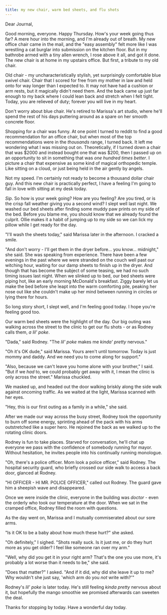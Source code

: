 ```yaml
---
title: my new chair, warm bed sheets, and flu shots
---
```


Dear Journal,

Good morning, everyone.  Happy Thursday.  How's your week going thus
far?  A mere hour into the morning, and I'm already out of breath.  My
new office chair came in the mail, and the "easy assembly" felt more
like I was wrestling a cat burglar into submission on the kitchen
floor.  But in my bathrobe armed with a tiny allen wrench, I rose
above it all, and got it done.  The new chair is at home in my
upstairs office.  But first, a tribute to my old chair.

Old chair - my uncharacteristically stylish, yet surprisingly
comfortable blue swivel chair.  Chair that I scored for free from my
mother in law and held onto for way longer than I expected to.  It may
not have had a cushion or arm rests, but it magically didn't need
them.  And the back came up just far enough to my back where I could
lean back and stretch when I felt tight.  Today, you are relieved of
duty; forever you will live in my heart.

Don't worry about blue chair.  He's retired to Marissa's art studio,
where he'll spend the rest of his days puttering around as a spare on
her smooth concrete floor.

Shopping for a chair was funny.  At one point I turned to reddit to
find a good recommendation for an office chair, but when most of the
top recommendations were in the _thousands_ range, I turned back.  It
left me wondering what I was missing out on.  Theoretically, if I
turned down a chair that was $2000 and instead bought one that was
$200, then I passed up on an opportunity to sit in something that was
_one hundred times better_.  I picture a chair that expensive as some
kind of magical orthopedic temple.  Like sitting on a cloud, or just
being held in the air gently by angels.

Not my speed.  I'm certainly not ready to become a thousand dollar
chair guy.  And this new chair is practically perfect, I have a
feeling I'm going to fall in love with sitting at my desk today.

_Sip_.  So how is your week going?  How are you feeling?  Are you
tired, or is the crisp fall weather giving you a second wind?  I slept
well last night.  We washed our bed sheets after finding some muddy
paw prints on my side of the bed.  Before you blame me, you should
know that we already found the culprit.  Ollie makes it a habit of
jumping up to my side so we can lick my pillow while I get ready for
the day.

"I'll wash the sheets today," said Marissa later in the afternoon.  I
cracked a smile.

"And don't worry - I'll get them in the dryer before... you
know... midnight," she said.  She was speaking from experience.  There
have been a few evenings in the past where we were stranded on the
couch well past our witching hour, waiting for our damp sheets to
finish up in the dryer.  And though that has become the subject of
some teasing, we had no such timing issues last night.  When we
slinked up to bed, our bed sheets were piping hot, like an early
morning McDonald's breakfast.  Ziggy barely let us make the bed before
she leapt into the warm comforting pile, peaking her nose out like she
couldn't make up her mind between running in circles or lying there
for hours.

So long story short, I slept well, and I'm feeling good today.  I hope
you're feeling good too.

Our warm bed sheets were the highlight of the day.  Our big outing was
walking across the street to the clinic to get our flu shots - or as
Rodney calls them, _a lil' poke_.

"Dada," said Rodney.  "The _lil' poke_ makes me _kinda' pretty_
nervous."

"Oh it's OK dude," said Marissa.  Yours aren't until tomorrow.  Today
is just mommy and daddy.  And we need you to come along for support."

"Also, because we can't leave you home alone with your brother," I
said.  "But if we _had_ to, we could probably get away with it, I mean
the clinic is only across the street."  Marissa chuckled.

We masked up, and headed out the door walking briskly along the side
walk against oncoming traffic.  As we waited at the light, Marissa
scanned with her eyes.

"Hey, this is our first outing as a family in a while," she said.

After we made our way across the busy street, Rodney took the
opportunity to burn off some energy, sprinting ahead of the pack with
his arms outstretched like a super hero.  He rejoined the back as we
walked up to the rotating clinic doors.

Rodney is fun to take places.  Starved for conversation, he'll chat up
everyone we pass with the confidence of somebody running for mayor.
Without hesitation, he invites people into his continually running
monologue.

"Oh, there's a police officer.  Mom look a police officer," said
Rodney.  The hospital security guard, who briefly crossed our side
walk to access a back door, glanced at Rodney.

"HI OFFICER - HI MR. POLICE OFFICER," called out Rodney.  The guard
gave him a sheepish wave and disappeared.

Once we were inside the clinic, everyone in the building was
_doctor_ - even the orderly who took our temperature at the door.
When we sat in the cramped office, Rodney filled the room with
questions.

As the day went on, Marissa and I mutually commiserated about our sore
arms.

"Is it OK to be a baby about how much these hurt?" she asked.

"Oh definitely," I sighed.  "Shots really suck.  Is it just me, or do
they hurt more as you get older?  I feel like someone ran over my
arm."

"Well, why did you get it in your right arm?  That's the one you use
more, it's probably a lot worse than it needs to be," she said.

"Does that matter?" I asked.  "And if it did, why did she leave it up
to me?  Why wouldn't she just say, 'which arm do you _not_ write
with?'"

Rodney's _lil' poke_ is later today.  He's still feeling _kinda
pretty_ nervous about it, but hopefully the mango smoothie we promised
afterwards can sweeten the deal.

Thanks for stopping by today.  Have a wonderful day today.
